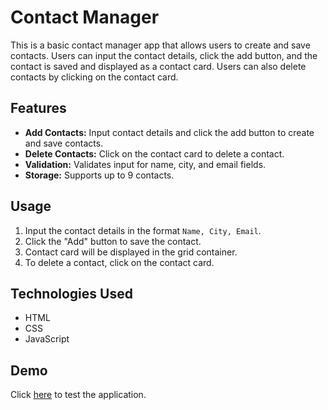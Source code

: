 # Contact Manager

This is a basic contact manager app that allows users to create and save contacts. Users can input the contact details, click the add button, and the contact is saved and displayed as a contact card. Users can also delete contacts by clicking on the contact card.

## Features

- **Add Contacts:** Input contact details and click the add button to create and save contacts.
- **Delete Contacts:** Click on the contact card to delete a contact.
- **Validation:** Validates input for name, city, and email fields.
- **Storage:** Supports up to 9 contacts.

## Usage

1. Input the contact details in the format `Name, City, Email`.
2. Click the "Add" button to save the contact.
3. Contact card will be displayed in the grid container.
4. To delete a contact, click on the contact card.

## Technologies Used

- HTML
- CSS
- JavaScript

## Demo

Click [here](https://evanckennedy.github.io/contact-manager/) to test the application.